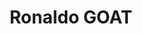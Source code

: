 ---
title: 'Ronaldo GOAT'
category: futbol
designSlug: ronaldo-goat
image: '/products/idolos/ronaldo-goat/principal.jpg'
imageHover: '/products/idolos/ronaldo-goat/normal.jpg'
prendas: [
   {   
        title: 'Remera',
        slug: 'remera',          
        image: '/products/idolos/ronaldo-goat/normal.jpg',
        price: 'remerasPrecio',
        talles: 'remerasTalles'
    },
    {
        title: 'Remera Oversize',
        slug: 'remera-oversize',
        image: '/products/idolos/ronaldo-goat/oversize.jpg',
        price: 'oversizePrecio',
        talles: 'oversizeTalles'
    },
    {
        title: 'Musculosa M',
        slug: 'musculosa-mujer',
        image: '/products/idolos/ronaldo-goat/musculosa.jpg',
        price: 'musculosaPrecio',
        talles: 'musculosasMujerTalles'
    },
     {
        title: 'Musculosa H',
        slug: 'musculoso',
        image: '/products/idolos/ronaldo-goat/musculoso.jpg',
        price: 'musculosaPrecio',
        talles: 'musculosasHombreTalles'
    },
    {
        title: 'Pupera Oversize',
        slug: 'pupera-oversize',
        image: '/products/idolos/ronaldo-goat/pupera.jpg',
        price: 'remerasPrecio',
        talles: 'oversizePuperasTalles'
    },

    {
         title: 'Buzo',
         slug: 'buzo',
         image: '/products/idolos/ronaldo-goat/buzo.jpg',
         price: buzosPrecio,
        talles: 'BuzosTalles'
     },
]
---
